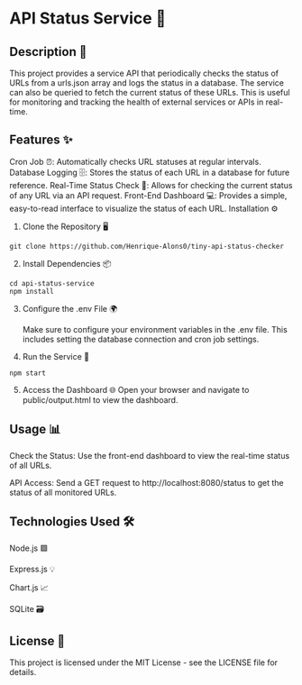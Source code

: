 # API Status Service 🚀
## Description 📄
This project provides a service API that periodically checks the status of URLs from a urls.json array and logs the status in a database. The service can also be queried to fetch the current status of these URLs. This is useful for monitoring and tracking the health of external services or APIs in real-time.

## Features ✨
Cron Job ⏰: Automatically checks URL statuses at regular intervals.
Database Logging 🗄️: Stores the status of each URL in a database for future reference.
Real-Time Status Check 🔄: Allows for checking the current status of any URL via an API request.
Front-End Dashboard 💻: Provides a simple, easy-to-read interface to visualize the status of each URL.
Installation ⚙️

1. Clone the Repository 🖥️

```
git clone https://github.com/Henrique-Alons0/tiny-api-status-checker
```

2. Install Dependencies 📦

```
cd api-status-service
npm install
```

3. Configure the .env File 🌍

    Make sure to configure your environment variables in the .env file. This includes setting the database connection and cron job settings.

4. Run the Service 🚀

```
npm start
```

5. Access the Dashboard 🌐
Open your browser and navigate to public/output.html to view the dashboard.

## Usage 📊

Check the Status: Use the front-end dashboard to view the real-time status of all URLs.

API Access: Send a GET request to http://localhost:8080/status to get the status of all monitored URLs.

## Technologies Used 🛠️

Node.js 🟩

Express.js 💡

Chart.js 📈

SQLite 🗃️

## License 📑
This project is licensed under the MIT License - see the LICENSE file for details.
